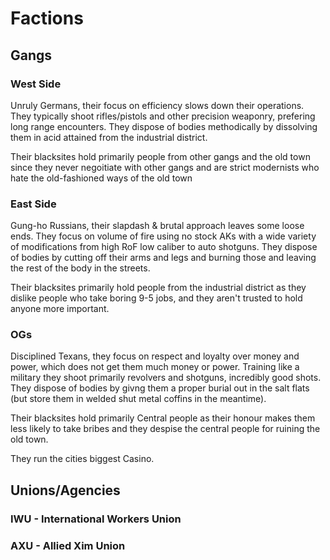# Factions

## Gangs
### West Side
Unruly Germans, their focus on efficiency slows down their operations. They typically shoot rifles/pistols and other precision weaponry, prefering long range encounters. They dispose of bodies methodically by dissolving them in acid attained from the industrial district.  

Their blacksites hold primarily people from other gangs and the old town since they never negoitiate with other gangs and are strict modernists who hate the old-fashioned ways of the old town

### East Side
Gung-ho Russians, their slapdash & brutal approach leaves some loose ends. They focus on volume of fire using no stock AKs with a wide variety of modifications from high RoF low caliber to auto shotguns. They dispose of bodies by cutting off their arms and legs and burning those and leaving the rest of the body in the streets.

Their blacksites primarily hold people from the industrial district as they dislike people who take boring 9-5 jobs, and they aren't trusted to hold anyone more important.

### OGs
Disciplined Texans, they focus on respect and loyalty over money and power, which does not get them much money or power. Training like a military they shoot primarily revolvers and shotguns, incredibly good shots. They dispose of bodies by givng them a proper burial out in the salt flats (but store them in welded shut metal coffins in the meantime).

Their blacksites hold primarily Central people as their honour makes them less likely to take bribes and they despise the central people for ruining the old town.

They run the cities biggest Casino.
## Unions/Agencies

### IWU - International Workers Union


### AXU - Allied Xim Union

<!--stackedit_data:
eyJoaXN0b3J5IjpbNDU4MzUyMzcyLDE0ODQzMzM0MzUsODM4OD
c5NDg0LC0yMDg4NzQ2NjEyXX0=
-->